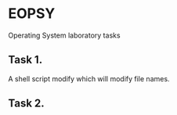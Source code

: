 # EOPSY
Operating System laboratory tasks

## Task 1.
A shell script modify which will modify file names.

## Task 2.
